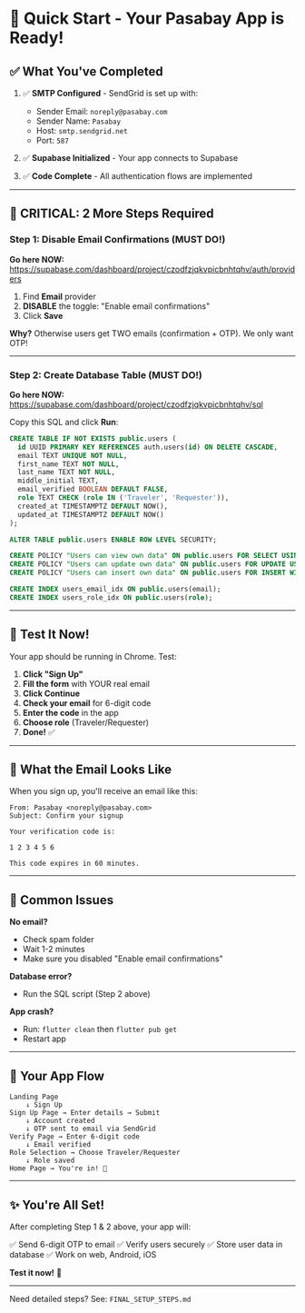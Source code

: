 # 🎯 Quick Start - Your Pasabay App is Ready!

## ✅ What You've Completed

1. ✅ **SMTP Configured** - SendGrid is set up with:
   - Sender Email: `noreply@pasabay.com`
   - Sender Name: `Pasabay`
   - Host: `smtp.sendgrid.net`
   - Port: `587`

2. ✅ **Supabase Initialized** - Your app connects to Supabase
3. ✅ **Code Complete** - All authentication flows are implemented

---

## 🚨 CRITICAL: 2 More Steps Required

### Step 1: Disable Email Confirmations (MUST DO!)

**Go here NOW:** https://supabase.com/dashboard/project/czodfzjqkvpicbnhtqhv/auth/providers

1. Find **Email** provider
2. **DISABLE** the toggle: "Enable email confirmations"
3. Click **Save**

**Why?** Otherwise users get TWO emails (confirmation + OTP). We only want OTP!

---

### Step 2: Create Database Table (MUST DO!)

**Go here NOW:** https://supabase.com/dashboard/project/czodfzjqkvpicbnhtqhv/sql

Copy this SQL and click **Run**:

```sql
CREATE TABLE IF NOT EXISTS public.users (
  id UUID PRIMARY KEY REFERENCES auth.users(id) ON DELETE CASCADE,
  email TEXT UNIQUE NOT NULL,
  first_name TEXT NOT NULL,
  last_name TEXT NOT NULL,
  middle_initial TEXT,
  email_verified BOOLEAN DEFAULT FALSE,
  role TEXT CHECK (role IN ('Traveler', 'Requester')),
  created_at TIMESTAMPTZ DEFAULT NOW(),
  updated_at TIMESTAMPTZ DEFAULT NOW()
);

ALTER TABLE public.users ENABLE ROW LEVEL SECURITY;

CREATE POLICY "Users can view own data" ON public.users FOR SELECT USING (auth.uid() = id);
CREATE POLICY "Users can update own data" ON public.users FOR UPDATE USING (auth.uid() = id);
CREATE POLICY "Users can insert own data" ON public.users FOR INSERT WITH CHECK (auth.uid() = id);

CREATE INDEX users_email_idx ON public.users(email);
CREATE INDEX users_role_idx ON public.users(role);
```

---

## 🧪 Test It Now!

Your app should be running in Chrome. Test:

1. **Click "Sign Up"**
2. **Fill the form** with YOUR real email
3. **Click Continue**
4. **Check your email** for 6-digit code
5. **Enter the code** in the app
6. **Choose role** (Traveler/Requester)
7. **Done!** ✅

---

## 📧 What the Email Looks Like

When you sign up, you'll receive an email like this:

```
From: Pasabay <noreply@pasabay.com>
Subject: Confirm your signup

Your verification code is:

1 2 3 4 5 6

This code expires in 60 minutes.
```

---

## 🐛 Common Issues

**No email?**
- Check spam folder
- Wait 1-2 minutes
- Make sure you disabled "Enable email confirmations"

**Database error?**
- Run the SQL script (Step 2 above)

**App crash?**
- Run: `flutter clean` then `flutter pub get`
- Restart app

---

## 📱 Your App Flow

```
Landing Page
    ↓ Sign Up
Sign Up Page → Enter details → Submit
    ↓ Account created
    ↓ OTP sent to email via SendGrid
Verify Page → Enter 6-digit code
    ↓ Email verified
Role Selection → Choose Traveler/Requester
    ↓ Role saved
Home Page → You're in! 🎉
```

---

## ✨ You're All Set!

After completing Step 1 & 2 above, your app will:

✅ Send 6-digit OTP to email
✅ Verify users securely
✅ Store user data in database
✅ Work on web, Android, iOS

**Test it now!** 🚀

---

Need detailed steps? See: `FINAL_SETUP_STEPS.md`
